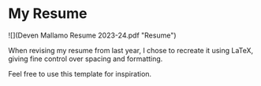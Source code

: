 # My Resume

![](Deven Mallamo Resume 2023-24.pdf "Resume")

When revising my resume from last year, I chose to recreate it using LaTeX, giving fine control over spacing and formatting.

Feel free to use this template for inspiration.